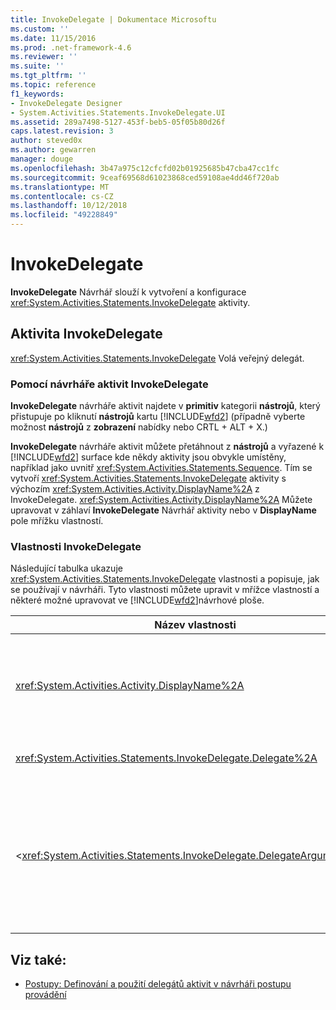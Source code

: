 ```yaml
---
title: InvokeDelegate | Dokumentace Microsoftu
ms.custom: ''
ms.date: 11/15/2016
ms.prod: .net-framework-4.6
ms.reviewer: ''
ms.suite: ''
ms.tgt_pltfrm: ''
ms.topic: reference
f1_keywords:
- InvokeDelegate Designer
- System.Activities.Statements.InvokeDelegate.UI
ms.assetid: 289a7498-5127-453f-beb5-05f05b80d26f
caps.latest.revision: 3
author: steved0x
ms.author: gewarren
manager: douge
ms.openlocfilehash: 3b47a975c12cfcfd02b01925685b47cba47cc1fc
ms.sourcegitcommit: 9ceaf69568d61023868ced59108ae4dd46f720ab
ms.translationtype: MT
ms.contentlocale: cs-CZ
ms.lasthandoff: 10/12/2018
ms.locfileid: "49228849"
---
```

# <a name="invokedelegate"></a>InvokeDelegate

**InvokeDelegate** Návrhář slouží k vytvoření a konfigurace <xref:System.Activities.Statements.InvokeDelegate> aktivity.

## <a name="the-invokedelegate-activity"></a>Aktivita InvokeDelegate

<xref:System.Activities.Statements.InvokeDelegate> Volá veřejný delegát.

### <a name="using-the-invokedelegate-activity-designer"></a>Pomocí návrháře aktivit InvokeDelegate

**InvokeDelegate** návrháře aktivit najdete v **primitiv** kategorii **nástrojů**, který přistupuje po kliknutí **nástrojů** kartu [!INCLUDE[wfd2](../includes/wfd2-md.md)] (případně vyberte možnost **nástrojů** z **zobrazení** nabídky nebo CRTL + ALT + X.)

**InvokeDelegate** návrháře aktivit můžete přetáhnout z **nástrojů** a vyřazené k [!INCLUDE[wfd2](../includes/wfd2-md.md)] surface kde někdy aktivity jsou obvykle umístěny, například jako uvnitř <xref:System.Activities.Statements.Sequence>. Tím se vytvoří <xref:System.Activities.Statements.InvokeDelegate> aktivity s výchozím <xref:System.Activities.Activity.DisplayName%2A> z InvokeDelegate. <xref:System.Activities.Activity.DisplayName%2A> Můžete upravovat v záhlaví **InvokeDelegate** Návrhář aktivity nebo v **DisplayName** pole mřížku vlastností.

### <a name="the-invokedelegate-properties"></a>Vlastnosti InvokeDelegate

Následující tabulka ukazuje <xref:System.Activities.Statements.InvokeDelegate> vlastnosti a popisuje, jak se používají v návrháři. Tyto vlastnosti můžete upravit v mřížce vlastností a některé možné upravovat ve [!INCLUDE[wfd2](../includes/wfd2-md.md)]návrhové ploše.

|Název vlastnosti|Požadováno|Použití|
|-------------------|--------------|-----------|
|<xref:System.Activities.Activity.DisplayName%2A>|False|Popisný název <xref:System.Activities.Statements.InvokeDelegate> aktivity. Výchozí hodnota je InvokeDelegate.<br /><br /> I když <xref:System.Activities.Activity.DisplayName%2A> není bezpodmínečně nutné, je osvědčeným postupem je použití jednoho.|
|<xref:System.Activities.Statements.InvokeDelegate.Delegate%2A>|Hodnota TRUE|Název <xref:System.Activities.ActivityDelegate> se volá, když tato aktivity spustí. Tato vlastnost se dá upravit na plochu návrháře. Toto je povinná.|
|<<xref:System.Activities.Statements.InvokeDelegate.DelegateArguments%2A>|False|Argument kolekce volaný delegát. Klíče jsou názvy <xref:System.Activities.DelegateArgument> objektů <xref:System.Activities.ActivityDelegate> a hodnoty jsou argumenty, jejíž výrazy jsou vyhodnoceny a přiřadili odpovídající <xref:System.Activities.DelegateArgument> objekty. V mřížce vlastností klikněte na tlačítko se třemi tečkami v **DelegateArguments** pole, zobrazí **DelegateArguments** dialogové okno umožňuje tuto vlastnost nastavit. Klikněte na tlačítko **vytvořit Argument** pole, které chcete přidat argumenty.|

## <a name="see-also"></a>Viz také:

- [Postupy: Definování a použití delegátů aktivit v návrháři postupu provádění](../workflow-designer/how-to-define-and-consume-activity-delegates-in-the-workflow-designer.md)